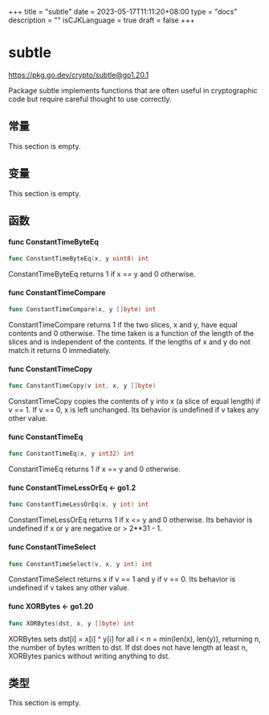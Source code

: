 +++
title = "subtle"
date = 2023-05-17T11:11:20+08:00
type = "docs"
description = ""
isCJKLanguage = true
draft = false
+++
# subtle

https://pkg.go.dev/crypto/subtle@go1.20.1



Package subtle implements functions that are often useful in cryptographic code but require careful thought to use correctly.

## 常量 

This section is empty.

## 变量

This section is empty.

## 函数

#### func ConstantTimeByteEq 

``` go
func ConstantTimeByteEq(x, y uint8) int
```

ConstantTimeByteEq returns 1 if x == y and 0 otherwise.

#### func ConstantTimeCompare 

``` go
func ConstantTimeCompare(x, y []byte) int
```

ConstantTimeCompare returns 1 if the two slices, x and y, have equal contents and 0 otherwise. The time taken is a function of the length of the slices and is independent of the contents. If the lengths of x and y do not match it returns 0 immediately.

#### func ConstantTimeCopy 

``` go
func ConstantTimeCopy(v int, x, y []byte)
```

ConstantTimeCopy copies the contents of y into x (a slice of equal length) if v == 1. If v == 0, x is left unchanged. Its behavior is undefined if v takes any other value.

#### func ConstantTimeEq 

``` go
func ConstantTimeEq(x, y int32) int
```

ConstantTimeEq returns 1 if x == y and 0 otherwise.

#### func ConstantTimeLessOrEq  <- go1.2

``` go
func ConstantTimeLessOrEq(x, y int) int
```

ConstantTimeLessOrEq returns 1 if x <= y and 0 otherwise. Its behavior is undefined if x or y are negative or > 2**31 - 1.

#### func ConstantTimeSelect 

``` go
func ConstantTimeSelect(v, x, y int) int
```

ConstantTimeSelect returns x if v == 1 and y if v == 0. Its behavior is undefined if v takes any other value.

#### func XORBytes  <- go1.20

``` go
func XORBytes(dst, x, y []byte) int
```

XORBytes sets dst[i] = x[i] ^ y[i] for all i < n = min(len(x), len(y)), returning n, the number of bytes written to dst. If dst does not have length at least n, XORBytes panics without writing anything to dst.

## 类型

This section is empty.
